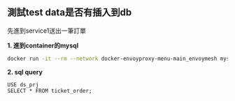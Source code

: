 ## 測試test data是否有插入到db

先進到service1送出一筆訂單

**1. 進到container的mysql**

```bash
docker run -it --rm --network docker-envoyproxy-menu-main_envoymesh mysql:5.7 sh -c 'exec mysql -h mysql-server -P 3306 -u root -psecret'
```

**2. sql query**
```
USE ds_prj
SELECT * FROM ticket_order;
```

